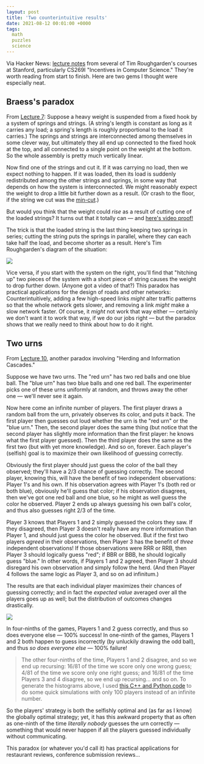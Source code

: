 ```yaml
---
layout: post
title: 'Two counterintuitive results'
date: 2021-08-12 00:01:00 +0000
tags:
  math
  puzzles
  science
---
```


Via Hacker News: [lecture notes](https://timroughgarden.org/notes.html)
from several of Tim Roughgarden's courses at Stanford, particularly CS269I "Incentives in Computer Science."
They're worth reading from start to finish. Here are two gems I thought were especially neat.


## Braess's paradox

From [Lecture 7](http://timroughgarden.org/f16/l/l7.pdf): Suppose a heavy weight is
suspended from a fixed hook by a system of springs and strings. (A string's length is
constant as long as it carries any load; a spring's length is roughly proportional to
the load it carries.) The springs and strings are interconnected among themselves in
some clever way, but ultimately they all end up connected to the fixed hook at the top,
and all connected to a single point on the weight at the bottom. So the whole assembly
is pretty much vertically linear.

Now find one of the strings and cut it. If it was carrying no load, then we expect nothing
to happen. If it was loaded, then its load is suddenly redistributed among the other
strings and springs, in some way that depends on how the system
is interconnected. We might reasonably expect the weight to drop a little bit further
down as a result. (Or crash to the floor, if the string we cut was the [min-cut](https://en.wikipedia.org/wiki/Minimum_cut).)

But would you think that the weight could _rise_ as a result of cutting one of the loaded
strings? It turns out that it totally can — and [here's video proof!](https://www.youtube.com/watch?v=gwS8jiVOWps)

The trick is that the loaded string is the last thing keeping two springs in series;
cutting the string puts the springs in parallel, where they can each take half the load,
and become shorter as a result. Here's Tim Roughgarden's diagram of the situation:

![](/blog/images/2021-08-12-braess-paradox.png)

Vice versa, if you start with the system on the right, you'll find that "hitching up"
two pieces of the system with a short piece of string causes the weight to drop further
down. (Anyone got a video of that?) This paradox has practical applications for the design
of roads and other networks: Counterintuitively, adding a few high-speed links _might_ alter
traffic patterns so that the whole network gets slower, and removing a link _might_ make a
slow network faster. Of course, it _might_ not work that way either — certainly we don't
want it to work that way, if we do our jobs right — but the paradox shows that we really
need to think about how to do it right.


## Two urns

From [Lecture 10](http://timroughgarden.org/f16/l/l10.pdf), another paradox involving
"Herding and Information Cascades."

Suppose we have two urns.
The "red urn" has two red balls and one blue ball.
The "blue urn" has two blue balls and one red ball.
The experimenter picks one of these urns uniformly at random, and throws away the other one
— we'll never see it again.

Now here come an infinite number of players. The first player draws a random ball from the urn,
privately observes its color, and puts it back. The first player then guesses out loud whether the
urn is the "red urn" or the "blue urn." Then, the second player does the same thing (but notice
that the second player has slightly more information than the first player: he knows what the
first player guessed). Then the third player does the same as the first two (but with yet more
knowledge). And so on, forever. Each player's (selfish) goal is to maximize their own likelihood
of guessing correctly.

Obviously the first player should just guess the color of the ball they observed; they'll
have a 2/3 chance of guessing correctly. The second player, knowing this, will have the benefit
of two independent observations: Player 1's and his own. If his observation agrees with Player 1's
(both red or both blue), obviously he'll guess that color; if his observation disagrees, then
we've got one red ball and one blue, so he might as well guess the color he observed.
Player 2 ends up always guessing his own ball's color, and thus also guesses right 2/3 of the time.

Player 3 knows that Players 1 and 2 simply guessed the colors they saw. If they disagreed, then
Player 3 doesn't really have any more information than Player 1, and should just guess the color
he observed. But if the first two players _agreed_ in their observations, then Player 3 has the
benefit of _three_ independent observations! If those observations were RRR or RRB, then Player 3
should logically guess "red"; if BBR or BBB, he should logically guess "blue." In other words,
if Players 1 and 2 agreed, then Player 3 should disregard his own observation and simply follow
the herd. (And then Player 4 follows the same logic as Player 3, and so on ad infinitum.)

The results are that each individual player maximizes their chances of guessing correctly;
and in fact the _expected value_ averaged over all the players goes up as well; but the
distribution of outcomes changes drastically.

![](/blog/images/2021-08-12-urns.png)

In four-ninths of the games, Players 1 and 2
guess correctly, and thus so does everyone else — 100% success! In one-ninth of the games,
Players 1 and 2 both happen to guess incorrectly (by unluckily drawing the odd ball), and
thus _so does everyone else_ — 100% failure!

> The other four-ninths of the time, Players 1 and 2 disagree, and so we end up recursing:
> 16/81 of the time we score only one wrong guess; 4/81 of the time we score only one right
> guess; and 16/81 of the time Players 3 and 4 disagree, so we end up recursing... and so on.
> To generate the histograms above, I used [this C++ and Python code](/blog/code/2021-08-12-urns.cpp)
> to do some quick simulations with only 100 players instead of an infinite number.

So the players' strategy is both the selfishly optimal and (as far as I know) the globally optimal strategy;
yet, it has this awkward property that as often as one-ninth of the time _literally nobody_
guesses the urn correctly — something that would never happen if all the players guessed
individually without communicating.

This paradox (or whatever you'd call it) has practical applications for restaurant reviews,
conference submission reviews...
